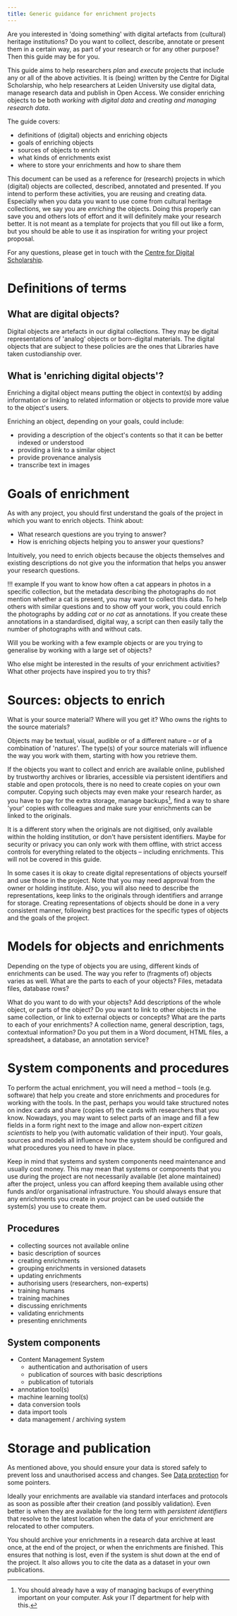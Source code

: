 ```yaml
---
title: Generic guidance for enrichment projects
---
```


Are you interested in 'doing something' with digital artefacts from (cultural) heritage institutions?
Do you want to collect, describe, annotate or present them in a certain way, as part of your research
or for any other purpose?
Then this guide may be for you.

This guide aims to help researchers *plan* and *execute* projects that include any or all of the above activities.
It is (being) written by the Centre for Digital Scholarship, who help researchers at Leiden University
use digital data, manage research data and publish in Open Access. We consider enriching objects to be
both *working with digital data* and *creating and managing research data*.

The guide covers:

- definitions of (digital) objects and enriching objects
- goals of enriching objects
- sources of objects to enrich
- what kinds of enrichments exist
- where to store your enrichments and how to share them

This document can be used as a reference for (research) projects in which (digital) objects are collected, described, annotated and presented.
If you intend to perform these activities, you are reusing and creating data.
Especially when you data you want to use come from cultural heritage collections, we say you are *enriching* the objects.
Doing this properly can save you and others lots of effort and it will definitely make your research better.
It is not meant as a template for projects that you fill out like a form,
but you should be able to use it as inspiration for writing your project proposal.

For any questions, please get in touch with the [Centre for Digital Scholarship][cds].

[cds]: https://www.library.universiteitleiden.nl/about-us/centre-for-digital-scholarship

# Definitions of terms

## What are digital objects?

Digital objects are artefacts in our digital collections. They may be digital representations of 'analog' objects or born-digital materials. The digital objects that are subject to these policies are the ones that Libraries have taken custodianship over.

## What is 'enriching digital objects'?

Enriching a digital object means putting the object in context(s) by adding information or linking to related information or objects to provide more value to the object's users.

Enriching an object, depending on your goals, could include:

- providing a description of the object's contents so that it can be better indexed or understood
- providing a link to a similar object
- provide provenance analysis
- transcribe text in images

# Goals of enrichment

As with any project, you should first understand the goals of the project in which you want to enrich objects.
Think about:

- What research questions are you trying to answer?
- How is enriching objects helping you to answer your questions?

Intuitively, you need to enrich objects because the objects themselves and existing descriptions
do not give you the information that helps you answer your research questions.

!!! example
    If you want to know how often a cat appears in photos in a specific collection,
    but the metadata describing the photographs do not mention whether a cat is
    present, you may want to collect this data. To help others with similar questions
    and to show off your work, you could enrich the photographs by adding *cat* or
    *no cat* as annotations. If you create these annotations in a standardised, digital
    way, a script can then easily tally the number of photographs
    with and without cats.

Will you be working with a few example objects or are you trying to generalise by working with a large set of objects?

Who else might be interested in the results of your enrichment activities?
What other projects have inspired you to try this?

# Sources: objects to enrich

What is your source material? Where will you get it? Who owns the rights to the source materials?

Objects may be textual, visual, audible or of a different nature – or of a combination of 'natures'. The type(s) of your source materials will influence the way you work with them, starting with how you retrieve them.

If the objects you want to collect and enrich are available online, published by trustworthy archives or libraries, accessible via persistent identifiers and stable and open protocols, there is no need to create copies on your own computer. Copying such objects may even make your research harder, as you have to pay for the extra storage, manage backups[^1], find a way to share 'your' copies with colleagues and make sure your enrichments can be linked to the originals.

[^1]: You should already have a way of managing backups of everything important on your computer. Ask your IT department for help with this.

It is a different story when the originals are not digitised, only available within the holding institution, or don't have persistent identifiers. Maybe for security or privacy you can only work with them offline, with strict access controls for everything related to the objects – including enrichments. This will not be covered in this guide.

In some cases it is okay to create digital representations of objects yourself and use those in the project. Note that you may need approval from the owner or holding institute. Also, you will also need to describe the representations, keep links to the originals through identifiers and arrange for storage.
Creating representations of objects should be done in a very consistent manner, following best practices for the specific types of objects and the goals of the project.  

# Models for objects and enrichments

Depending on the type of objects you are using, different kinds of enrichments can be used. The way you refer to (fragments of) objects varies as well.
What are the parts to each of your objects? Files, metadata files, database rows?

What do you want to do with your objects? Add descriptions of the whole object, or parts of the object? Do you want to link to other objects in the same collection, or link to external objects or concepts?
What are the parts to each of your enrichments? A collection name, general description, tags, contextual information? Do you put them in a Word document, HTML files, a spreadsheet, a database, an annotation service?

# System components and procedures

To perform the actual enrichment, you will need a method – tools (e.g. software) that help you create and
store enrichments and procedures for working with the tools.
In the past, perhaps you would take structured notes on index cards and share (copies of) the cards with researchers that you know.
Nowadays, you may want to select parts of an image and fill a few fields in a form right next to the image and
allow non-expert *citizen scientists* to help you (with automatic validation of their input).
Your goals, sources and models all influence how the system should be configured and what procedures you need to have in place.

Keep in mind that systems and system components need maintenance and usually cost money.
This may mean that systems or components that you use during the project are not necessarily
available (let alone maintained) after the project, unless you can afford keeping them available
using other funds and/or organisational infrastructure.
You should always ensure that any enrichments you create in your project can be used outside
the system(s) you use to create them.

## Procedures

- collecting sources not available online
- basic description of sources
- creating enrichments
- grouping enrichments in versioned datasets
- updating enrichments
- authorising users (researchers, non-experts)
- training humans
- training machines
- discussing enrichments
- validating enrichments
- presenting enrichments

## System components

- Content Management System
    - authentication and authorisation of users
    - publication of sources with basic descriptions
    - publication of tutorials
- annotation tool(s)
- machine learning tool(s)
- data conversion tools
- data import tools
- data management / archiving system

# Storage and publication

As mentioned above, you should ensure your data is stored safely to prevent loss and unauthorised access and changes. See [Data protection](https://www.library.universiteitleiden.nl/research-and-publishing/datamanagement/data-protection) for some pointers.

Ideally your enrichments are available via standard interfaces and protocols as soon as possible after their creation (and possibly validation).
Even better is when they are available for the long term with *persistent identifiers*
that resolve to the latest location when the data of your enrichment are relocated to other computers.

You should archive your enrichments in a research data archive at least once,
at the end of the project, or when the enrichments are finished.
This ensures that nothing is lost, even if the system is shut down at the end of the project.
It also allows you to cite the data as a dataset in your own publications.

